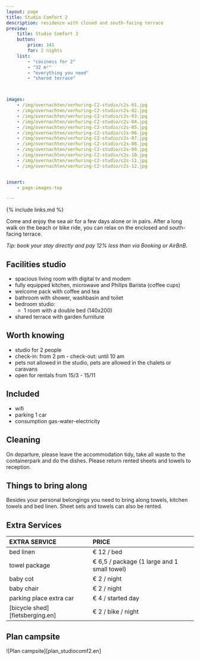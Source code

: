 ```yaml
---
layout: page
title: Studio Comfort 2
description: residence with closed and south-facing terrace
preview:
    title: Studio Comfort 2
    button:
        price: 141
        for: 2 nights
    list:
        - "cosiness for 2"
        - "32 m²"
        - "everything you need"
        - "shared terrace"



images:
    - /img/overnachten/verhuring-C2-studio/c2s-01.jpg
    - /img/overnachten/verhuring-C2-studio/c2s-02.jpg
    - /img/overnachten/verhuring-C2-studio/c2s-03.jpg
    - /img/overnachten/verhuring-C2-studio/c2s-04.jpg
    - /img/overnachten/verhuring-C2-studio/c2s-05.jpg
    - /img/overnachten/verhuring-C2-studio/c2s-06.jpg
    - /img/overnachten/verhuring-C2-studio/c2s-07.jpg
    - /img/overnachten/verhuring-C2-studio/c2s-08.jpg
    - /img/overnachten/verhuring-C2-studio/c2s-09.jpg
    - /img/overnachten/verhuring-C2-studio/c2s-10.jpg
    - /img/overnachten/verhuring-C2-studio/c2s-11.jpg
    - /img/overnachten/verhuring-C2-studio/c2s-12.jpg


insert:
    - page-images-top

---
```


{% include links.md %}

Come and enjoy the sea air for a few days alone or in pairs. After a long walk on the beach or bike ride, you can relax on the enclosed and south-facing terrace.

*Tip: book your stay directly and pay 12% less than via Booking or AirBnB.*

## Facilities studio

- spacious living room with digital tv and modem
- fully equipped kitchen, microwave and Philips Barista (coffee cups)
- welcome pack with coffee and tea
- bathroom with shower, washbasin and toilet
- bedroom studio:
    - 1 room with a double bed (140x200)
- shared terrace with garden furniture

## Worth knowing

- studio for 2 people
- check-in: from 2 pm - check-out: until 10 am
- pets not allowed in the studio, pets are allowed in the chalets or caravans
- open for rentals from 15/3 - 15/11


## Included
- wifi
- parking 1 car
- consumption gas-water-electricity

## Cleaning
On departure, please leave the accommodation tidy, take all waste to the containerpark and do the dishes. Please return rented sheets and towels to reception.

## Things to bring along
Besides your personal belongings you need to bring along towels, kitchen towels and bed linen.
Sheet sets and towels can also be rented.


## Extra Services

EXTRA SERVICE            | PRICE
:-------------------|:-----------|
bed linen        | € 12 / bed
towel package       | € 6,5 / package (1 large and 1 small towel)
baby cot          | € 2 / night
baby chair         | € 2 / night
parking place extra car  | € 4 / started day
[bicycle shed][fietsberging.en]| € 2 / bike / night


## Plan campsite

![Plan campsite][plan_studiocomf2.en]
